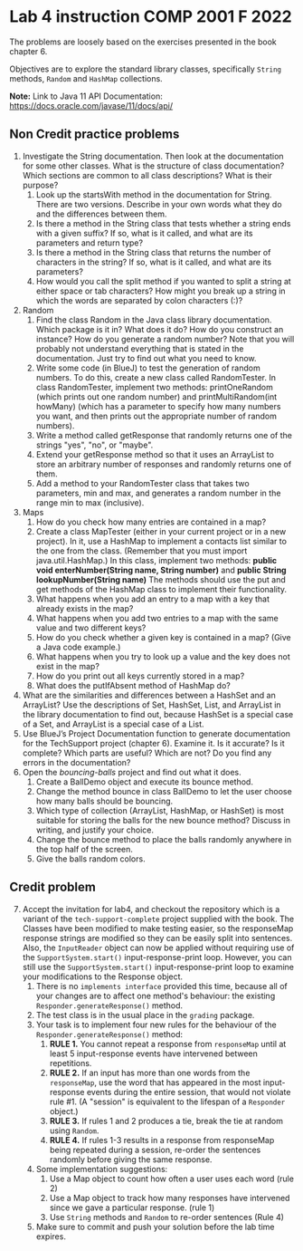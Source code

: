 # Lab 4 instruction COMP 2001 F 2022

The problems are loosely based on the exercises presented in the book chapter 6.

Objectives are to explore the standard library classes, specifically `String` methods, `Random` and `HashMap` collections.


**Note:** Link to Java 11 API Documentation: <https://docs.oracle.com/javase/11/docs/api/>

## Non Credit practice problems


1.  Investigate the String documentation. Then look at the documentation for some other classes. What is the structure of class documentation? Which sections are common to all class descriptions? What is their purpose?
    1.  Look up the startsWith method in the documentation for String. There are two versions. Describe in your own words what they do and the differences between them.
    2.  Is there a method in the String class that tests whether a string ends with a given suffix? If so, what is it called, and what are its parameters and return type?
    3.  Is there a method in the String class that returns the number of characters in the string? If so, what is it called, and what are its parameters?
    4.  How would you call the split method if you wanted to split a string at either space or tab characters? How might you break up a string in which the words are separated by colon characters (:)?
2.  Random
    1.  Find the class Random in the Java class library documentation. Which package is it in? What does it do? How do you construct an instance? How do you generate a random number? Note that you will probably not understand everything that is stated in the documentation. Just try to find out what you need to know.
    2.  Write some code (in BlueJ) to test the generation of random numbers. To do this, create a new class called RandomTester. In class RandomTester, implement two methods: printOneRandom (which prints out one random number) and printMultiRandom(int howMany) (which has a parameter to specify how many numbers you want, and then prints out the appropriate number of random numbers).
    3.  Write a method called getResponse that randomly returns one of the strings "yes", "no", or "maybe".
    4.  Extend your getResponse method so that it uses an ArrayList to store an arbitrary number of responses and randomly returns one of them.
    5.  Add a method to your RandomTester class that takes two parameters, min and max, and generates a random number in the range min to max (inclusive).
3.  Maps
    1.  How do you check how many entries are contained in a map?
    2.  Create a class MapTester (either in your current project or in a new project). In it, use a HashMap to implement a contacts list similar to the one from the class. (Remember that you must import java.util.HashMap.) In this class, implement two methods: **public void enterNumber(String name, String number)** and **public String lookupNumber(String name)** The methods should use the put and get methods of the HashMap class to implement their functionality.
    3.  What happens when you add an entry to a map with a key that already exists in the map?
    4.  What happens when you add two entries to a map with the same value and two different keys?
    5.  How do you check whether a given key is contained in a map? (Give a Java code example.)
    6.  What happens when you try to look up a value and the key does not exist in the map?
    7.  How do you print out all keys currently stored in a map?
    8.  What does the putIfAbsent method of HashMap do?
4.  What are the similarities and differences between a HashSet and an ArrayList? Use the descriptions of Set, HashSet, List, and ArrayList in the library documentation to find out, because HashSet is a special case of a Set, and ArrayList is a special case of a List.
5.  Use BlueJ’s Project Documentation function to generate documentation for the TechSupport project (chapter 6). Examine it. Is it accurate? Is it complete? Which parts are useful? Which are not? Do you find any errors in the documentation?
6.  Open the _bouncing-balls_ project and find out what it does.
    1.  Create a BallDemo object and execute its bounce method.
    2.  Change the method bounce in class BallDemo to let the user choose how many balls should be bouncing.
    3.  Which type of collection (ArrayList, HashMap, or HashSet) is most suitable for storing the balls for the new bounce method? Discuss in writing, and justify your choice.
    4.  Change the bounce method to place the balls randomly anywhere in the top half of the screen.
    5.  Give the balls random colors.

## Credit problem

7. Accept the invitation for lab4, and checkout the repository which is a variant of the `tech-support-complete` project supplied with the book. The Classes have been modified to make testing easier, so the responseMap response strings are modified so they can be easily split into sentences. Also, the `InputReader` object can now be applied without requiring use of the `SupportSystem.start()` input-response-print loop. However, you can still use the `SupportSystem.start()` input-response-print loop to examine your modifications to the Response object.
   1. There is no `implements interface` provided this time, because all of your changes are to affect one method's behaviour: the existing `Responder.generateResponse()` method.
   2. The test class is in the usual place in the `grading` package.
   3. Your task is to implement four new rules for the behaviour of the `Responder.generateResponse()` method:
      1. **RULE 1.** You cannot repeat a response from `responseMap` until at least 5 input-response events have intervened between repetitions.
      2. **RULE 2.** If an input has more than one words from the `responseMap`, use the word that has appeared in the most input-response events during the entire session, that would not violate rule #1. (A "session" is equivalent to the lifespan of a `Responder` object.)
      3. **RULE 3.** If rules 1 and 2 produces a tie, break the tie at random using `Random`.
      4. **RULE 4.**  If rules 1-3 results in a response from responseMap being repeated during a session, re-order the sentences randomly before giving the same response.
   4. Some implementation suggestions:
      1. Use a Map object to count how often a user uses each word (rule 2)
      2. Use a Map object to track how many responses have intervened since we gave a particular response. (rule 1)
      3. Use `String` methods and `Random` to re-order sentences (Rule 4)
   5. Make sure to commit and push your solution before the lab time expires.